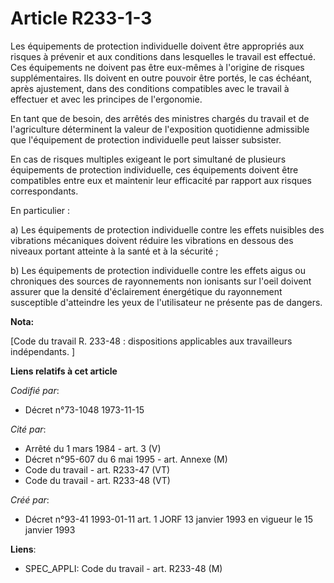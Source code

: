 # Article R233-1-3

Les équipements de protection individuelle doivent être appropriés aux risques à prévenir et aux conditions dans lesquelles
le travail est effectué. Ces équipements ne doivent pas être eux-mêmes à l'origine de risques supplémentaires. Ils doivent en
outre pouvoir être portés, le cas échéant, après ajustement, dans des conditions compatibles avec le travail à effectuer et
avec les principes de l'ergonomie.

En tant que de besoin, des arrêtés des ministres chargés du travail et de l'agriculture déterminent la valeur de l'exposition
quotidienne admissible que l'équipement de protection individuelle peut laisser subsister.

En cas de risques multiples exigeant le port simultané de plusieurs équipements de protection individuelle, ces équipements
doivent être compatibles entre eux et maintenir leur efficacité par rapport aux risques correspondants.

En particulier :

a) Les équipements de protection individuelle contre les effets nuisibles des vibrations mécaniques doivent réduire les
vibrations en dessous des niveaux portant atteinte à la santé et à la sécurité ;

b) Les équipements de protection individuelle contre les effets aigus ou chroniques des sources de rayonnements non ionisants
sur l'oeil doivent assurer que la densité d'éclairement énergétique du rayonnement susceptible d'atteindre les yeux de
l'utilisateur ne présente pas de dangers.

**Nota:**

[Code du travail R. 233-48 : dispositions applicables aux travailleurs indépendants. ]

**Liens relatifs à cet article**

_Codifié par_:

  - Décret n°73-1048 1973-11-15

_Cité par_:

  - Arrêté du 1 mars 1984 - art. 3 (V)
  - Décret n°95-607 du 6 mai 1995 - art. Annexe (M)
  - Code du travail - art. R233-47 (VT)
  - Code du travail - art. R233-48 (VT)

_Créé par_:

  - Décret n°93-41 1993-01-11 art. 1 JORF 13 janvier 1993 en vigueur le 15 janvier 1993

**Liens**:

  - SPEC_APPLI: Code du travail - art. R233-48 (M)
